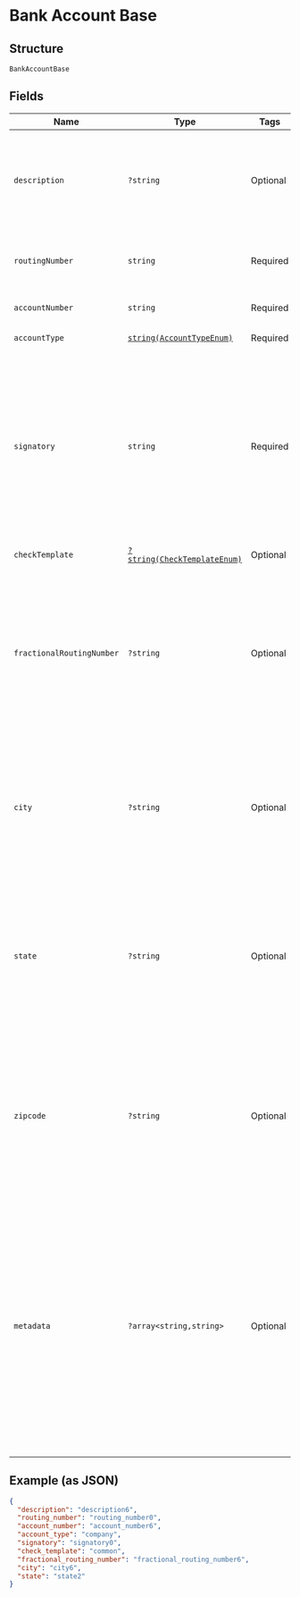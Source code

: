 
# Bank Account Base

## Structure

`BankAccountBase`

## Fields

| Name | Type | Tags | Description | Getter | Setter |
|  --- | --- | --- | --- | --- | --- |
| `description` | `?string` | Optional | An internal description that identifies this resource. Must be no longer than 255 characters.<br>**Constraints**: *Maximum Length*: `255` | getDescription(): ?string | setDescription(?string description): void |
| `routingNumber` | `string` | Required | Must be a <a href="https://www.frbservices.org/index.html" target="_blank">valid US routing number</a>.<br>**Constraints**: *Minimum Length*: `9`, *Maximum Length*: `9` | getRoutingNumber(): string | setRoutingNumber(string routingNumber): void |
| `accountNumber` | `string` | Required | **Constraints**: *Maximum Length*: `17` | getAccountNumber(): string | setAccountNumber(string accountNumber): void |
| `accountType` | [`string(AccountTypeEnum)`](../../doc/models/account-type-enum.md) | Required | - | getAccountType(): string | setAccountType(string accountType): void |
| `signatory` | `string` | Required | The signatory associated with your account. This name will be printed on checks created with this bank account. If you prefer to use a custom signature image on your checks instead, please create your bank account from the <a href="https://dashboard.lob.com/#/login" target="_blank">Dashboard</a>.<br>**Constraints**: *Maximum Length*: `30` | getSignatory(): string | setSignatory(string signatory): void |
| `checkTemplate` | [`?string(CheckTemplateEnum)`](../../doc/models/check-template-enum.md) | Optional | - | getCheckTemplate(): ?string | setCheckTemplate(?string checkTemplate): void |
| `fractionalRoutingNumber` | `?string` | Optional | The fractional routing number for your home bank account. Required for the `jpm` check template only. Please contact a bank representative if you do not know the fractional routing number associated with your home bank institution. | getFractionalRoutingNumber(): ?string | setFractionalRoutingNumber(?string fractionalRoutingNumber): void |
| `city` | `?string` | Optional | The city associated with your home bank account. Required for the `jpm` check template only. Please contact a bank representative if you do not know the city associated with your home bank institution. | getCity(): ?string | setCity(?string city): void |
| `state` | `?string` | Optional | The state associated with your home bank account. Required for the `jpm` check template only. Please contact a bank representative if you do not know the state associated with your home bank institution. | getState(): ?string | setState(?string state): void |
| `zipcode` | `?string` | Optional | The zipcode associated with your home bank account. Required for the `jpm` check template only. Please contact a bank representative if you do not know the zipcode associated with your home bank institution. | getZipcode(): ?string | setZipcode(?string zipcode): void |
| `metadata` | `?array<string,string>` | Optional | Use metadata to store custom information for tagging and labeling back to your internal systems. Must be an object with up to 20 key-value pairs. Keys must be at most 40 characters and values must be at most 500 characters. Neither can contain the characters `"` and `\`. i.e. '{"customer_id" : "NEWYORK2015"}' Nested objects are not supported.  See [Metadata](#section/Metadata) for more information. | getMetadata(): ?array | setMetadata(?array metadata): void |

## Example (as JSON)

```json
{
  "description": "description6",
  "routing_number": "routing_number0",
  "account_number": "account_number6",
  "account_type": "company",
  "signatory": "signatory0",
  "check_template": "common",
  "fractional_routing_number": "fractional_routing_number6",
  "city": "city6",
  "state": "state2"
}
```

